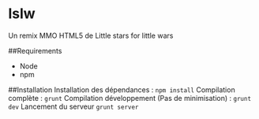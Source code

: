 # lslw
Un remix MMO HTML5 de Little stars for little wars

##Requirements
- Node
- npm

##Installation
Installation des dépendances : `npm install`
Compilation complète : `grunt`
Compilation développement (Pas de minimisation) : `grunt dev`
Lancement du serveur  `grunt server`
